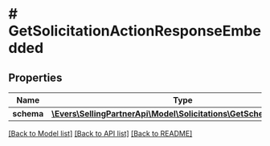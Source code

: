 # # GetSolicitationActionResponseEmbedded

## Properties

Name | Type | Description | Notes
------------ | ------------- | ------------- | -------------
**schema** | [**\Evers\SellingPartnerApi\Model\Solicitations\GetSchemaResponse**](GetSchemaResponse.md) |  | [optional]

[[Back to Model list]](../../README.md#models) [[Back to API list]](../../README.md#endpoints) [[Back to README]](../../README.md)
